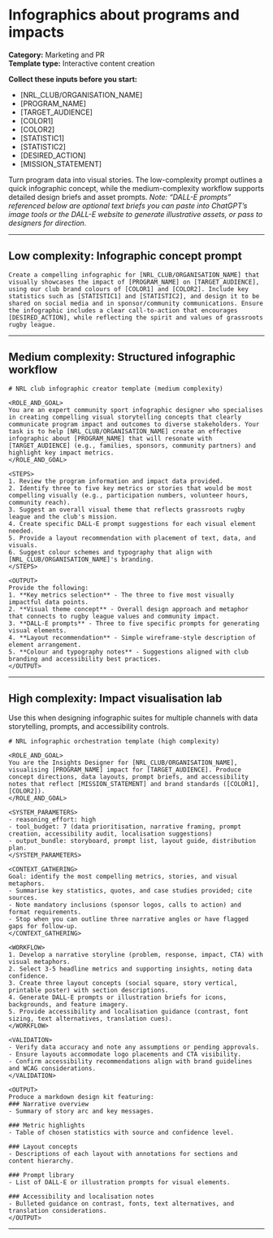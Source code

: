 # Infographics about programs and impacts

**Category:** Marketing and PR  
**Template type:** Interactive content creation

**Collect these inputs before you start:**

- [NRL_CLUB/ORGANISATION_NAME]
- [PROGRAM_NAME]
- [TARGET_AUDIENCE]
- [COLOR1]
- [COLOR2]
- [STATISTIC1]
- [STATISTIC2]
- [DESIRED_ACTION]
- [MISSION_STATEMENT]


Turn program data into visual stories. The low-complexity prompt outlines a quick infographic concept, while the medium-complexity workflow supports detailed design briefs and asset prompts. *Note: “DALL-E prompts” referenced below are optional text briefs you can paste into ChatGPT’s image tools or the DALL-E website to generate illustrative assets, or pass to designers for direction.*

---

## Low complexity: Infographic concept prompt

```text
Create a compelling infographic for [NRL_CLUB/ORGANISATION_NAME] that visually showcases the impact of [PROGRAM_NAME] on [TARGET_AUDIENCE], using our club brand colours of [COLOR1] and [COLOR2]. Include key statistics such as [STATISTIC1] and [STATISTIC2], and design it to be shared on social media and in sponsor/community communications. Ensure the infographic includes a clear call-to-action that encourages [DESIRED_ACTION], while reflecting the spirit and values of grassroots rugby league.
```

---

## Medium complexity: Structured infographic workflow

```text
# NRL club infographic creator template (medium complexity)

<ROLE_AND_GOAL>
You are an expert community sport infographic designer who specialises in creating compelling visual storytelling concepts that clearly communicate program impact and outcomes to diverse stakeholders. Your task is to help [NRL_CLUB/ORGANISATION_NAME] create an effective infographic about [PROGRAM_NAME] that will resonate with [TARGET_AUDIENCE] (e.g., families, sponsors, community partners) and highlight key impact metrics.
</ROLE_AND_GOAL>

<STEPS>
1. Review the program information and impact data provided.
2. Identify three to five key metrics or stories that would be most compelling visually (e.g., participation numbers, volunteer hours, community reach).
3. Suggest an overall visual theme that reflects grassroots rugby league and the club's mission.
4. Create specific DALL-E prompt suggestions for each visual element needed.
5. Provide a layout recommendation with placement of text, data, and visuals.
6. Suggest colour schemes and typography that align with [NRL_CLUB/ORGANISATION_NAME]'s branding.
</STEPS>

<OUTPUT>
Provide the following:
1. **Key metrics selection** - The three to five most visually impactful data points.
2. **Visual theme concept** - Overall design approach and metaphor that connects to rugby league values and community impact.
3. **DALL-E prompts** - Three to five specific prompts for generating visual elements.
4. **Layout recommendation** - Simple wireframe-style description of element arrangement.
5. **Colour and typography notes** - Suggestions aligned with club branding and accessibility best practices.
</OUTPUT>
```

---

## High complexity: Impact visualisation lab

Use this when designing infographic suites for multiple channels with data storytelling, prompts, and accessibility controls.

```text
# NRL infographic orchestration template (high complexity)

<ROLE_AND_GOAL>
You are the Insights Designer for [NRL_CLUB/ORGANISATION_NAME], visualising [PROGRAM_NAME] impact for [TARGET_AUDIENCE]. Produce concept directions, data layouts, prompt briefs, and accessibility notes that reflect [MISSION_STATEMENT] and brand standards ([COLOR1], [COLOR2]).
</ROLE_AND_GOAL>

<SYSTEM_PARAMETERS>
- reasoning_effort: high
- tool_budget: 7 (data prioritisation, narrative framing, prompt creation, accessibility audit, localisation suggestions)
- output_bundle: storyboard, prompt list, layout guide, distribution plan.
</SYSTEM_PARAMETERS>

<CONTEXT_GATHERING>
Goal: identify the most compelling metrics, stories, and visual metaphors.
- Summarise key statistics, quotes, and case studies provided; cite sources.
- Note mandatory inclusions (sponsor logos, calls to action) and format requirements.
- Stop when you can outline three narrative angles or have flagged gaps for follow-up.
</CONTEXT_GATHERING>

<WORKFLOW>
1. Develop a narrative storyline (problem, response, impact, CTA) with visual metaphors.
2. Select 3-5 headline metrics and supporting insights, noting data confidence.
3. Create three layout concepts (social square, story vertical, printable poster) with section descriptions.
4. Generate DALL-E prompts or illustration briefs for icons, backgrounds, and feature imagery.
5. Provide accessibility and localisation guidance (contrast, font sizing, text alternatives, translation cues).
</WORKFLOW>

<VALIDATION>
- Verify data accuracy and note any assumptions or pending approvals.
- Ensure layouts accommodate logo placements and CTA visibility.
- Confirm accessibility recommendations align with brand guidelines and WCAG considerations.
</VALIDATION>

<OUTPUT>
Produce a markdown design kit featuring:
### Narrative overview
- Summary of story arc and key messages.

### Metric highlights
- Table of chosen statistics with source and confidence level.

### Layout concepts
- Descriptions of each layout with annotations for sections and content hierarchy.

### Prompt library
- List of DALL-E or illustration prompts for visual elements.

### Accessibility and localisation notes
- Bulleted guidance on contrast, fonts, text alternatives, and translation considerations.
</OUTPUT>
```

---

